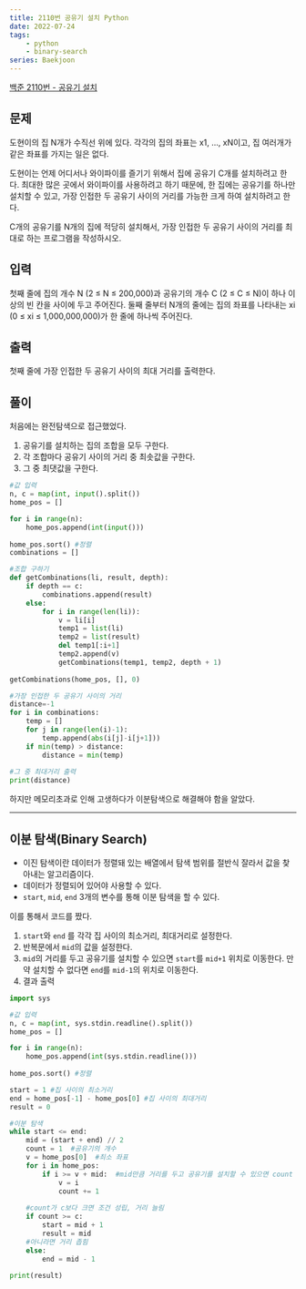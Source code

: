 ```yaml
---
title: 2110번 공유기 설치 Python
date: 2022-07-24 
tags: 
    - python
    - binary-search
series: Baekjoon
---
```


[백준 2110번 - 공유기 설치](https://www.acmicpc.net/problem/2110)

## 문제
도현이의 집 N개가 수직선 위에 있다. 각각의 집의 좌표는 x1, ..., xN이고, 집 여러개가 같은 좌표를 가지는 일은 없다.

도현이는 언제 어디서나 와이파이를 즐기기 위해서 집에 공유기 C개를 설치하려고 한다. 최대한 많은 곳에서 와이파이를 사용하려고 하기 때문에, 한 집에는 공유기를 하나만 설치할 수 있고, 가장 인접한 두 공유기 사이의 거리를 가능한 크게 하여 설치하려고 한다.

C개의 공유기를 N개의 집에 적당히 설치해서, 가장 인접한 두 공유기 사이의 거리를 최대로 하는 프로그램을 작성하시오.

## 입력
첫째 줄에 집의 개수 N (2 ≤ N ≤ 200,000)과 공유기의 개수 C (2 ≤ C ≤ N)이 하나 이상의 빈 칸을 사이에 두고 주어진다. 둘째 줄부터 N개의 줄에는 집의 좌표를 나타내는 xi (0 ≤ xi ≤ 1,000,000,000)가 한 줄에 하나씩 주어진다.

## 출력
첫째 줄에 가장 인접한 두 공유기 사이의 최대 거리를 출력한다.

## 풀이

처음에는 완전탐색으로 접근했었다.   

1. 공유기를 설치하는 집의 조합을 모두 구한다.
2.  각 조합마다 공유기 사이의 거리 중 최솟값을 구한다.
3.  그 중 최댓값을 구한다.

```python
#값 입력
n, c = map(int, input().split())
home_pos = []

for i in range(n):
    home_pos.append(int(input()))
    
home_pos.sort() #정렬
combinations = []

#조합 구하기
def getCombinations(li, result, depth):
    if depth == c:
        combinations.append(result)
    else:
        for i in range(len(li)):
            v = li[i]
            temp1 = list(li)
            temp2 = list(result)
            del temp1[:i+1]
            temp2.append(v)
            getCombinations(temp1, temp2, depth + 1)
            
getCombinations(home_pos, [], 0)

#가장 인접한 두 공유기 사이의 거리
distance=-1
for i in combinations:
    temp = []
    for j in range(len(i)-1):
        temp.append(abs(i[j]-i[j+1]))
    if min(temp) > distance:
        distance = min(temp)
    
#그 중 최대거리 출력
print(distance)
```

  
하지만 메모리초과로 인해 고생하다가 이분탐색으로 해결해야 함을 알았다. 



---
## 이분 탐색(Binary Search)
- 이진 탐색이란 데이터가 정렬돼 있는 배열에서 탐색 범위를 절반식 잘라서  값을 찾아내는 알고리즘이다. 
- 데이터가 정렬되어 있어야 사용할 수 있다.
- `start`, `mid`, `end` 3개의 변수를 통해 이분 탐색을 할 수 있다.   

이를 통해서 코드를 짰다.

1. `start`와 `end` 를 각각 집 사이의 최소거리, 최대거리로 설정한다.
2. 반복문에서 `mid`의 값을 설정한다.
3. `mid`의 거리를 두고 공유기를 설치할 수 있으면 `start`를 `mid+1` 위치로 이동한다. 만약 설치할 수 없다면 `end`를 `mid-1`의 위치로 이동한다.
4. 결과 출력  

```python
import sys

#값 입력
n, c = map(int, sys.stdin.readline().split())
home_pos = []

for i in range(n):
    home_pos.append(int(sys.stdin.readline()))
    
home_pos.sort() #정렬

start = 1 #집 사이의 최소거리
end = home_pos[-1] - home_pos[0] #집 사이의 최대거리
result = 0

#이분 탐색
while start <= end:
    mid = (start + end) // 2
    count = 1  #공유기의 개수
    v = home_pos[0]  #최소 좌표
    for i in home_pos:
        if i >= v + mid:  #mid만큼 거리를 두고 공유기를 설치할 수 있으면 count ++
            v = i
            count += 1
            
    #count가 c보다 크면 조건 성립, 거리 늘림
    if count >= c:
        start = mid + 1
        result = mid
    #아니라면 거리 좁힘
    else:
        end = mid - 1
        
print(result)
```
